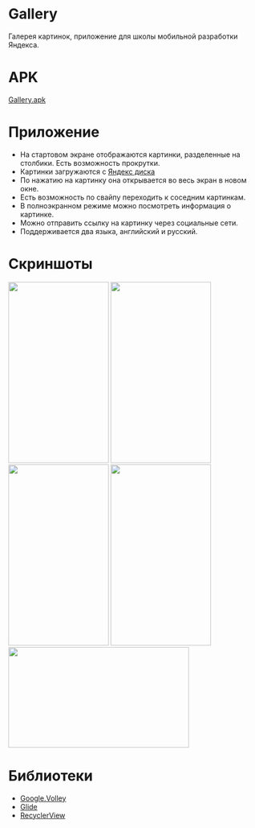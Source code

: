 # Gallery
Галерея картинок, приложение для школы мобильной разработки Яндекса.

# APK
[Gallery.apk](https://yadi.sk/d/N13d2U0J3Uzxby)

# Приложение
* На стартовом экране отображаются картинки, разделенные на столбики. Eсть возможность прокрутки.
* Картинки загружаются с [Яндекс диска](https://yadi.sk/d/2juJHwM13UjXGw)
* По нажатию на картинку она открывается во весь экран в новом окне.
* Есть возможность по свайпу переходить к соседним картинкам.
* В полноэкранном режиме можно посмотреть информация о картинке.
* Можно отправить ссылку на картинку через социальные сети.
* Поддерживается два языка, английский и русский.

# Скриншоты
<img height="360" width="200" src="https://user-images.githubusercontent.com/22888209/39436449-cc4f633a-4cbf-11e8-9b91-167646fb2c41.jpg"/> <img height="360" width="200" src="https://user-images.githubusercontent.com/22888209/39436414-bcace344-4cbf-11e8-933d-235bfb61d6d0.jpg"/> <img height="360" width="200" src="https://user-images.githubusercontent.com/22888209/39436459-d35d71c6-4cbf-11e8-84cc-5dfe1067ca94.jpg"/> <img height="360" width="200" src="https://user-images.githubusercontent.com/22888209/39436474-dfb3e860-4cbf-11e8-834b-9430ad04996d.jpg"/>
<img height="200" width="360" src="https://user-images.githubusercontent.com/22888209/39436482-e70194e6-4cbf-11e8-9622-898712535f47.jpg"/>

# Библиотеки
* [Google.Volley](https://developer.android.com/training/volley/)
* [Glide](https://github.com/bumptech/glide)
* [RecyclerView](https://developer.android.com/reference/android/support/v7/widget/RecyclerView)

